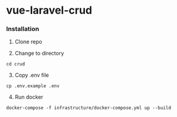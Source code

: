 # vue-laravel-crud

### Installation

1. Clone repo

2. Change to directory

````
cd crud
````   

3. Copy .env file

```
cp .env.example .env
```

4. Run docker

```
docker-compose -f infrastructure/docker-compose.yml up --build
```